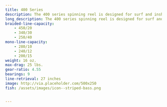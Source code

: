 ```yaml
---
title: 400 Series
description: The 400 series spinning reel is designed for surf and inshore applications.
long_description: The 400 series spinning reel is designed for surf and inshore applications. The reel is best outfitted with 10-15 lb. test monofilament line or 20 lb. braided line and a medium to fast action rod. This model works well for catching bull redfish, striped bass, flounder, bluefish, cobia, small mouth bass, salmon, muskie, pike, and other medium to large size salt and fresh water fish. The 400 series reel is a great all-around reel for surf, pier, and inshore fishing.
braided-line-capacity: 
    - 450/20
    - 340/30
    - 250/40
mono-line-capacity:
    - 280/10
    - 240/12
    - 200/15
weight: 16 oz.
max-drag: 25 lbs.
gear-ratio: 4.55
bearings: 9
line-retrieval: 27 inches
image: http://via.placeholder.com/500x250
fish: /assets/images/icon--striped-bass.png


---
```




